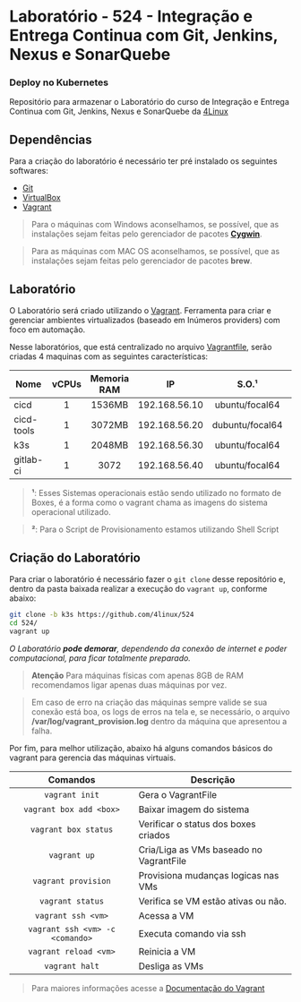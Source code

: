 Laboratório - 524 - Integração e Entrega Continua com Git, Jenkins, Nexus e SonarQuebe
=============================

### Deploy no Kubernetes

Repositório para armazenar o Laboratório do curso de Integração e Entrega Continua com Git, Jenkins, Nexus e SonarQuebe da [4Linux][1]


Dependências
------------

Para a criação do laboratório é necessário ter pré instalado os seguintes softwares:

* [Git][2]
* [VirtualBox][3]
* [Vagrant][5]

> Para o máquinas com Windows aconselhamos, se possível, que as instalações sejam feitas pelo gerenciador de pacotes **[Cygwin][6]**.

> Para as máquinas com MAC OS aconselhamos, se possível, que as instalações sejam feitas pelo gerenciador de pacotes **brew**.

Laboratório
-----------

O Laboratório será criado utilizando o [Vagrant][7]. Ferramenta para criar e gerenciar ambientes virtualizados (baseado em Inúmeros providers) com foco em automação.

Nesse laboratórios, que está centralizado no arquivo [Vagrantfile][8], serão criadas 4 maquinas com as seguintes características:

Nome       | vCPUs | Memoria RAM | IP            | S.O.¹           | Script de Provisionamento²
---------- |:-----:|:-----------:|:-------------:|:---------------:| -----------------------------
cicd       | 1     | 1536MB      | 192.168.56.10 | ubuntu/focal64 | 
cicd-tools | 1     | 3072MB      | 192.168.56.20 | dubuntu/focal64 | 
k3s    | 1     | 2048MB       | 192.168.56.30 | ubuntu/focal64 | 
gitlab-ci | 1 | 3072 | 192.168.56.40 | ubuntu/focal64

> **¹**: Esses Sistemas operacionais estão sendo utilizado no formato de Boxes, é a forma como o vagrant chama as imagens do sistema operacional utilizado.

> **²**: Para o Script de Provisionamento estamos utilizando Shell Script

Criação do Laboratório 
----------------------

Para criar o laboratório é necessário fazer o `git clone` desse repositório e, dentro da pasta baixada realizar a execução do `vagrant up`, conforme abaixo:

```bash
git clone -b k3s https://github.com/4linux/524
cd 524/
vagrant up
```

_O Laboratório **pode demorar**, dependendo da conexão de internet e poder computacional, para ficar totalmente preparado._

> **Atenção** Para máquinas físicas com apenas 8GB de RAM recomendamos ligar apenas duas máquinas por vez.

> Em caso de erro na criação das máquinas sempre valide se sua conexão está boa, os logs de erros na tela e, se necessário, o arquivo **/var/log/vagrant_provision.log** dentro da máquina que apresentou a falha.

Por fim, para melhor utilização, abaixo há alguns comandos básicos do vagrant para gerencia das máquinas virtuais.

Comandos                | Descrição
:----------------------:| ---------------------------------------
`vagrant init`          | Gera o VagrantFile
`vagrant box add <box>` | Baixar imagem do sistema
`vagrant box status`    | Verificar o status dos boxes criados
`vagrant up`            | Cria/Liga as VMs baseado no VagrantFile
`vagrant provision`     | Provisiona mudanças logicas nas VMs
`vagrant status`        | Verifica se VM estão ativas ou não.
`vagrant ssh <vm>`      | Acessa a VM
`vagrant ssh <vm> -c <comando>` | Executa comando via ssh
`vagrant reload <vm>`   | Reinicia a VM
`vagrant halt`          | Desliga as VMs

> Para maiores informações acesse a [Documentação do Vagrant][13]

[1]: https://4linux.com.br
[2]: https://git-scm.com/downloads
[3]: https://www.virtualbox.org/wiki/Downloads
[5]: https://www.vagrantup.com/downloads
[6]: https://cygwin.com/install.html
[7]: https://www.vagrantup.com/
[8]: ./Vagrantfile
[13]: https://www.vagrantup.com/docs
[14]: https://app.vagrantup.com/4linux

